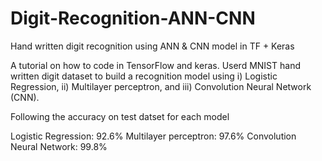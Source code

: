 # Digit-Recognition-ANN-CNN
Hand written digit recognition using ANN &amp; CNN model in TF + Keras

A tutorial on how to code in TensorFlow and keras. Userd MNIST hand written digit dataset to build a recognition model using i) Logistic Regression, ii) Multilayer perceptron, and iii) Convolution Neural Network (CNN). 

Following the accuracy on test datset for each model

Logistic Regression: 92.6%
Multilayer perceptron: 97.6%
Convolution Neural Network: 99.8%
